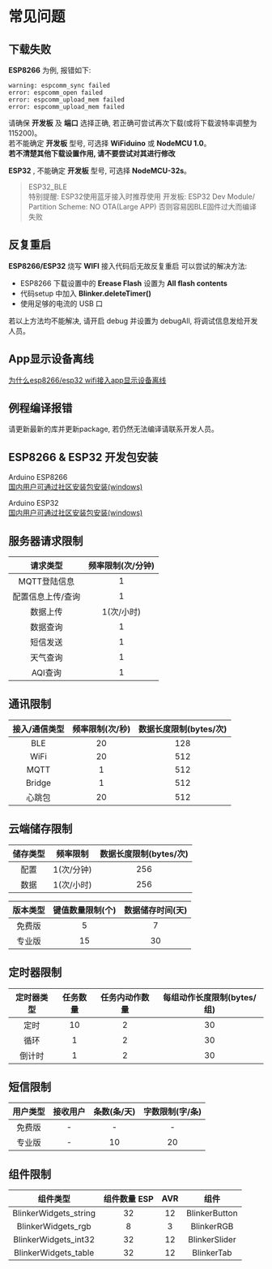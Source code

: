 # 常见问题

## 下载失败

**ESP8266** 为例, 报错如下:

``` 
warning: espcomm_sync failed
error: espcomm_open failed
error: espcomm_upload_mem failed
error: espcomm_upload_mem failed
```

请确保 **开发板** 及 **端口** 选择正确, 若正确可尝试再次下载(或将下载波特率调整为115200)。  
若不能确定 **开发板** 型号, 可选择 **WiFiduino** 或 **NodeMCU 1.0**。  
**若不清楚其他下载设置作用, 请不要尝试对其进行修改**  

**ESP32** , 不能确定 **开发板** 型号, 可选择 **NodeMCU-32s**。  

> ESP32_BLE  
> 特别提醒: ESP32使用蓝牙接入时推荐使用 开发板: ESP32 Dev Module/ Partition Scheme: NO OTA(Large APP) 否则容易因BLE固件过大而编译失败  

## 反复重启

**ESP8266/ESP32** 烧写 **WIFI** 接入代码后无故反复重启
可以尝试的解决方法:

* ESP8266 下载设置中的 **Erease Flash** 设置为 **All flash contents**  
* 代码setup 中加入 **Blinker.deleteTimer()**  
* 使用足够的电流的 USB 口  

若以上方法均不能解决, 请开启 debug 并设置为 debugAll, 将调试信息发给开发人员。  

## App显示设备离线  

[为什么esp8266/esp32 wifi接入app显示设备离线](https://arduino.me/s/2?aid=795)  

## 例程编译报错

请更新最新的库并更新package, 若仍然无法编译请联系开发人员。

## ESP8266 & ESP32 开发包安装

Arduino ESP8266  
[国内用户可通过社区安装包安装(windows)](https://arduino.me/a/esp8266)  

Arduino ESP32  
[国内用户可通过社区安装包安装(windows)](https://arduino.me/a/esp32)  

## 服务器请求限制

| 请求类型 | 频率限制(次/分钟) |
| :-: | :-: |
| MQTT登陆信息 | 1 |
| 配置信息上传/查询 | 1 |
| 数据上传 | 1(次/小时) |
| 数据查询 | 1 |
| 短信发送 | 1 |
| 天气查询 | 1 |
| AQI查询 | 1 |

## 通讯限制

| 接入/通信类型 | 频率限制(次/秒) | 数据长度限制(bytes/次) |
| :-: | :-: | :-: |
| BLE | 20 | 128 |
| WiFi | 20 | 512 |
| MQTT | 1 | 512 |
| Bridge | 1 | 512 |
| 心跳包 | 20 | 512 |

## 云端储存限制

| 储存类型 | 频率限制 | 数据长度限制(bytes/次) |
| :-: | :-: | :-: |
| 配置 | 1(次/分钟) | 256 |
| 数据 | 1(次/小时) | 256 |

| 版本类型 | 键值数量限制(个) | 数据储存时间(天) |
| :-: | :-: | :-: |
| 免费版 | 5 | 7 |
| 专业版 | 15 | 30 |

## 定时器限制

| 定时器类型 | 任务数量 | 任务内动作数量 | 每组动作长度限制(bytes/组) |
| :-: | :-: | :-: | :-: |
| 定时 | 10 | 2 | 30 |
| 循环 | 1 | 2 | 30 |
| 倒计时 | 1 | 2 | 30 |

## 短信限制

| 用户类型 | 接收用户 | 条数(条/天) | 字数限制(字/条) |
| :-: | :-: | :-: | :-: |
| 免费版 | - | - | - |
| 专业版 | - | 10 | 20 |

## 组件限制

| 组件类型 | 组件数量 ESP | AVR | 组件 |
| :-: | :-: | :-: | :-: |
| BlinkerWidgets_string | 32 | 12 | BlinkerButton |
| BlinkerWidgets_rgb | 8 | 3 | BlinkerRGB |
| BlinkerWidgets_int32 | 32 | 12 | BlinkerSlider |
| BlinkerWidgets_table | 32 | 12 | BlinkerTab |

